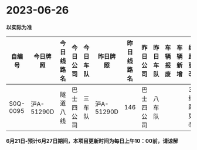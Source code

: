 # 2023-06-26

**以实际为准**

| 自编号      | 今日牌照      | 今日线路名 | 今日公司  | 今日车队 | 昨日牌照      | 昨日线路名 | 昨日公司  | 昨日车队 | 车辆报废 | 车辆新增 | 线路更改  | 车队更改  | 公司更改 | 牌照更改 |
|----------|-----------|-------|-------|------|-----------|-------|-------|------|------|------|-------|-------|------|------|
| S0Q-0095 | 沪A-51290D | 隧道八线  | 巴士四公司 | 三车队  | 沪A-51290D | 146   | 巴士四公司 | 八车队  |      |      | 3线路更改 | 4车队更改 |

**6月21日-预计6月27日期间，本项目更新时间为每日上午10：00前，请谅解**
